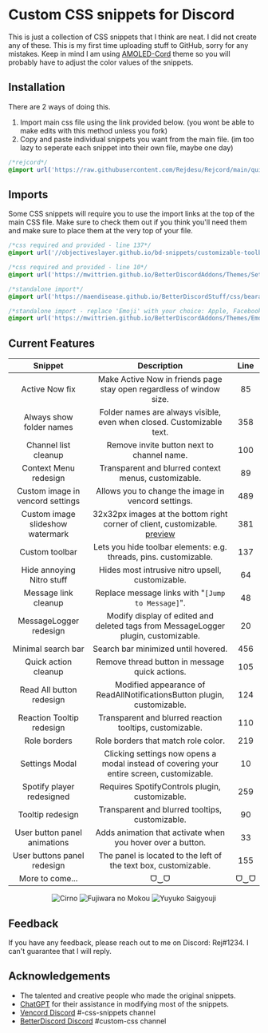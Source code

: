 
# Custom CSS snippets for Discord

This is just a collection of CSS snippets that I think are neat. I did not create any of these. This is my first time uploading stuff to GitHub, sorry for any mistakes. Keep in mind I am using [AMOLED-Cord](https://github.com/LuckFire/amoled-cord) theme so you will probably have to adjust the color values of the snippets.

## Installation

There are 2 ways of doing this. 
1. Import main css file using the link provided below. (you wont be able to make edits with this method unless you fork)
2. Copy and paste individual snippets you want from the main file. (im too lazy to seperate each snippet into their own file, maybe one day)

```css
/*rejcord*/
@import url('https://raw.githubusercontent.com/Rejdesu/Rejcord/main/quickCss.css'); /*place this at the very top of your custom CSS if you plan on using the entire main file*/
```

## Imports

Some CSS snippets will require you to use the import links at the top of the main CSS file. Make sure to check them out if you think you'll need them and make sure to place them at the very top of your file.

```css
/*css required and provided - line 137*/
@import url('//objectiveslayer.github.io/bd-snippets/customizable-toolbar.css');

/*css required and provided - line 10*/
@import url('https://mwittrien.github.io/BetterDiscordAddons/Themes/SettingsModal/SettingsModal.css');

/*standalone import*/
@import url('https://maendisease.github.io/BetterDiscordStuff/css/bearableInbox.css'); 

/*standalone import - replace 'Emoji' with your choice: Apple, Facebook, Google, JoyPixels, Microsoft, OpenMoji, Samsung, WhatsApp*/
@import url('https://mwittrien.github.io/BetterDiscordAddons/Themes/EmojiReplace/base/Emoji.css');

```

## Current Features 

| Snippet | Description | Line |
|:---:|:---:|:---:|
| Active Now fix | Make Active Now in friends page stay open regardless of window size. | 85 |
| Always show folder names | Folder names are always visible, even when closed. Customizable text. | 358 |
| Channel list cleanup | Remove invite button next to channel name. | 100 |
| Context Menu redesign | Transparent and blurred context menus, customizable. | 89 |
| Custom image in vencord settings | Allows you to change the image in vencord settings. | 489 |
| Custom image slideshow watermark | 32x32px images at the bottom right corner of client, customizable. [preview](https://i.imgur.com/nogmlFr.gif) | 381 |
| Custom toolbar | Lets you hide toolbar elements: e.g. threads, pins. customizable. | 137 |
| Hide annoying Nitro stuff | Hides most intrusive nitro upsell, customizable. | 64 |
| Message link cleanup | Replace message links with "`[Jump to Message]`". | 48 |
| MessageLogger redesign | Modify display of edited and deleted tags from MessageLogger plugin, customizable. | 20 |
| Minimal search bar | Search bar minimized until hovered. | 456 |
| Quick action cleanup | Remove thread button in message quick actions. | 105 |
| Read All button redesign | Modified appearance of ReadAllNotificationsButton plugin, customizable. | 124 |
| Reaction Tooltip redesign | Transparent and blurred reaction tooltips, customizable. | 110 |
| Role borders | Role borders that match role color. | 219 |
| Settings Modal | Clicking settings now opens a modal instead of covering your entire screen, customizable. | 10 |
| Spotify player redesigned | Requires SpotifyControls plugin, customizable. | 259 |
| Tooltip redesign | Transparent and blurred tooltips, customizable. | 90 |
| User button panel animations | Adds animation that activate when you hover over a button. | 33 |
| User buttons panel redesign | The panel is located to the left of the text box, customizable. | 155 |
| More to come... | ᗜ‿ᗜ | ᗜ‿ᗜ |

<p align="center">
  <img src="https://files.catbox.moe/8y6imf.png" alt="Cirno">
  <img src="https://files.catbox.moe/dg65ax.png" alt="Fujiwara no Mokou">
  <img src="https://files.catbox.moe/i0h60a.png" alt="Yuyuko Saigyouji">
</p>

## Feedback

If you have any feedback, please reach out to me on Discord: Rej#1234. I can't guarantee that I will reply.

## Acknowledgements

 - The talented and creative people who made the original snippets.
 - [ChatGPT](https://chat.openai.com/) for their assistance in modifying most of the snippets.
 - [Vencord Discord](https://discord.gg/vencord) #-css-snippets channel
 - [BetterDiscord Discord](https://discord.gg/0Tmfo5ZbORCRqbAd) #custom-css channel
